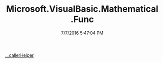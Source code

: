 ﻿---
title: Microsoft.VisualBasic.Mathematical.Func
date: 7/7/2016 5:47:04 PM
---

[__callerHelper](T-Microsoft.VisualBasic.Mathematical.Func.__callerHelper.html)
